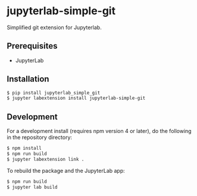 # jupyterlab-simple-git

Simplified git extension for Jupyterlab.

## Prerequisites

-   JupyterLab

## Installation

```bash
$ pip install jupyterlab_simple_git
$ jupyter labextension install jupyterlab-simple-git
```

## Development

For a development install (requires npm version 4 or later), do the following in the repository directory:

```bash
$ npm install
$ npm run build
$ jupyter labextension link .
```

To rebuild the package and the JupyterLab app:

```bash
$ npm run build
$ jupyter lab build
```

